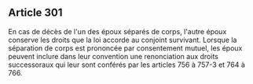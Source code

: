 Article 301
----
En cas de décès de l'un des époux séparés de corps, l'autre époux conserve les
droits que la loi accorde au conjoint survivant. Lorsque la séparation de corps
est prononcée par consentement mutuel, les époux peuvent inclure dans leur
convention une renonciation aux droits successoraux qui leur sont conférés par
les articles 756 à 757-3 et 764 à 766.
